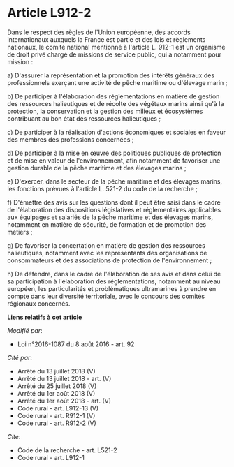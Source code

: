 # Article L912-2

Dans le respect des règles de l'Union européenne, des accords internationaux auxquels la France est partie et des lois et
règlements nationaux, le comité national mentionné à l'article L. 912-1 est un organisme de droit privé chargé de missions de
service public, qui a notamment pour mission : 

a) D'assurer la représentation et la promotion des intérêts généraux des professionnels exerçant une activité de pêche
maritime ou d'élevage marin ; 

b) De participer à l'élaboration des réglementations en matière de gestion des ressources halieutiques et de récolte des
végétaux marins ainsi qu'à la protection, la conservation et la gestion des milieux et écosystèmes contribuant au bon état
des ressources halieutiques ; 

c) De participer à la réalisation d'actions économiques et sociales en faveur des membres des professions concernées ; 

d) De participer à la mise en œuvre des politiques publiques de protection et de mise en valeur de l'environnement, afin
notamment de favoriser une gestion durable de la pêche maritime et des élevages marins ; 

e) D'exercer, dans le secteur de la pêche maritime et des élevages marins, les fonctions prévues à l'article L. 521-2 du code
de la recherche ; 

f) D'émettre des avis sur les questions dont il peut être saisi dans le cadre de l'élaboration des dispositions législatives
et réglementaires applicables aux équipages et salariés de la pêche maritime et des élevages marins, notamment en matière de
sécurité, de formation et de promotion des métiers ; 

g) De favoriser la concertation en matière de gestion des ressources halieutiques, notamment avec les représentants des
organisations de consommateurs et des associations de protection de l'environnement ; 

h) De défendre, dans le cadre de l'élaboration de ses avis et dans celui de sa participation à l'élaboration des
réglementations, notamment au niveau européen, les particularités et problématiques ultramarines à prendre en compte dans
leur diversité territoriale, avec le concours des comités régionaux concernés.

**Liens relatifs à cet article**

_Modifié par_:

  - Loi n°2016-1087 du 8 août 2016 - art. 92

_Cité par_:

  - Arrêté du 13 juillet 2018 (V)
  - Arrêté du 13 juillet 2018 - art. (V)
  - Arrêté du 25 juillet 2018 (V)
  - Arrêté du 1er août 2018 (V)
  - Arrêté du 1er août 2018 - art. (V)
  - Code rural - art. L912-13 (V)
  - Code rural - art. R912-1 (V)
  - Code rural - art. R912-2 (V)

_Cite_:

  - Code de la recherche - art. L521-2
  - Code rural - art. L912-1

